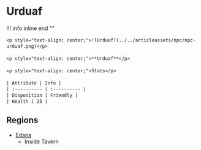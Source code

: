 # **Urduaf**

!!! info inline end ""

    <p style="text-align: center;">![Urduaf](../../articleassets/npc/npc-urduaf.png)</p>

    <p style="text-align: center;">**Urduaf**</p>

    <p style="text-align: center;">Stats</p>

    | Attribute | Info |
    | :---------- | :---------- |
    | Disposition | Friendly |
    | Health | 25 |

## **Regions**

- [Edana](../../Regions/Edana.md)
	- Inside Tavern
